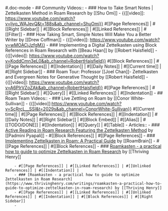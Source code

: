 #.doc-mode
    - ## Community Videos::
        - ### How to Take Smart Notes | Zettelkasten Method in Roam Research by [[Shu Omi]]
            - {{[[video]]: https://www.youtube.com/watch?v=ljyo_WAJevQ&t=188s&ab_channel=ShuOmi}}
#[[Page References]] | #[[Right Sidebar]] | #[[Block References]] | #[[Linked References]] | #[[Filter]] 
            - ### How Taking Smart, Simple Notes Will Make You a Better Writer
by [[Drew Coffman]]
                - {{[[video]]: https://www.youtube.com/watch?v=wMOACjJzfgM}}
        - ### Implementing a Digital Zettelkasten using Block References in Roam Research with [[Beau Haan]] by [[Robert Haisfield]]
            - {{[[video]]: https://www.youtube.com/watch?v=KoddCmn3eL0&ab_channel=RobertHaisfield}}
#[[Block References]] | #[[Page References]] | #[[Indentation]] | #[[Daily Notes]] | #[[Current time]] | #[[Right Sidebar]]
        - ### Roam Tour: Professor [[Joel Chan]]- Zettelkasten and Evergreen Notes for Generative Thought by [[Robert Haisfield]]
            - {{[[video]]: https://www.youtube.com/watch?v=A6PIrVZoZAk&ab_channel=RobertHaisfield}}
#[[Page References]] | #[[Right Sidebar]] | #[[Query]] | #[[Linked References]] | #[[Indentation]] 
    - ## Roam Team Videos::
        - ### Live Zettling on Roam by [[Conor White-Sullivan]]
            - {{[[video]]:https://www.youtube.com/watch?v=ScRrcL__SSI&t=2029s&ab_channel=ConorWhite-Sullivan}}
#[[Current time]] | #[[Page References]] | #[[Block References]] | #[[Indentation]] | #[[Daily Notes]] | #[[Right Sidebar]] | #[[Block Embed]] | #[[Alias]] | #[[TODO/DONE]] | #[[Indentation]] | #[[Query]] | #[[Table]]
    - Articles::
        - ### [Active Reading in Roam Research Featuring the Zettelkasten Method](https://padminipyapali.medium.com/zettelkasten-method-roam-research-f7b341f14fbd) by [[Padmini Pyapali]]
        - #[[Block References]] | #[[Page References]]
        - ### [Implementing Zettelkasten in Roam: A Practical Guide](https://www.roambrain.com/implementing-zettelkasten-in-roam/) by [[RoamBrain]]
        - #[[Page References]] | #[[Block References]] 
        - ### [Roamkasten - a practical how to guide to optimize Zettelkasten in Roam Research](https://www.thrivinghenry.com/writings/roamkasten-a-practical-how-to-guide-to-optimize-zettelkasten-in-roam-research) by [[Thriving Henry]]

        - #[[Page References]] | #[[Linked References]] | #[[Unlinked References]] | #[[Indentation]] |
        - ### [Roamkasten - a practical how to guide to optimize Zettelkasten in Roam Research](https://www.thrivinghenry.com/writings/roamkasten-a-practical-how-to-guide-to-optimize-zettelkasten-in-roam-research) by [[Thriving Henry]]
        - #[[Page References]] | #[[Linked References]] | #[[Unlinked References]] | #[[Indentation]] | #[[Block References]] | #[[Right Sidebar]]
        - 
